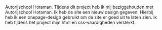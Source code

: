 Autorijschool Hotaman. Tijdens dit project heb ik mij beziggehouden met Autorijschool Hotaman. 
Ik heb de site een nieuw design gegeven. Hierbij heb ik een onepage-design gebruikt om de site er goed uit te laten zien. 
Ik heb tijdens het project mijn html en css-vaardigheden versterkt.
